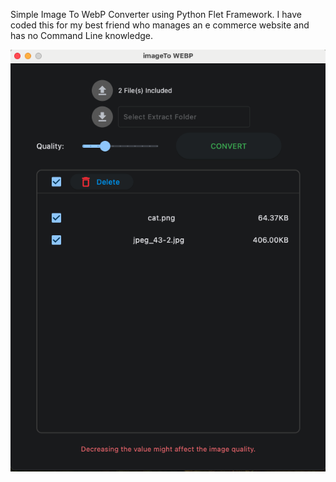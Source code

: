 Simple Image To WebP Converter using Python Flet Framework.
I have coded this for my best friend who manages an e commerce website and has no Command Line knowledge.

![alt text](https://github.com/cnrtncy/flet-img_to_webp/blob/main/screenshot.png?raw=True)
